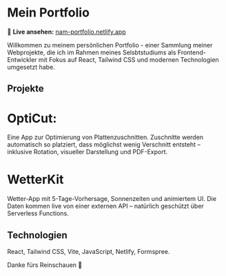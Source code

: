 # Mein Portfolio

🔗 **Live ansehen:** [nam-portfolio.netlify.app](https://super-chebakia-596e60.netlify.app)

Willkommen zu meinem persönlichen Portfolio - einer Sammlung meiner Webprojekte, die ich im Rahmen meines Selsbtstudiums als Frontend-Entwickler mit Fokus auf React, Tailwind CSS und modernen Technologien umgesetzt habe.

## Projekte

# OptiCut:

Eine App zur Optimierung von Plattenzuschnitten. Zuschnitte werden automatisch so platziert, dass möglichst wenig Verschnitt entsteht – inklusive Rotation, visueller Darstellung und PDF-Export.

# WetterKit

Wetter-App mit 5-Tage-Vorhersage, Sonnenzeiten und animiertem UI. Die Daten kommen live von einer externen API – natürlich geschützt über Serverless Functions.

## Technologien

React, Tailwind CSS, Vite, JavaScript, Netlify, Formspree.

Danke fürs Reinschauen 🙌
